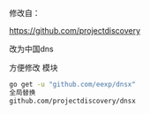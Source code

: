 修改自：

https://github.com/projectdiscovery

改为中国dns

方便修改  模块

```bash
go get -u "github.com/eexp/dnsx"
全局替换
github.com/projectdiscovery/dnsx
```
